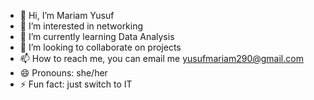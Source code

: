 - 👋 Hi, I’m Mariam Yusuf
- 👀 I’m interested in networking
- 🌱 I’m currently learning Data Analysis
- 💞️ I’m looking to collaborate on projects
- 📫 How to reach me, you can email me yusufmariam290@gmail.com
- 😄 Pronouns: she/her
- ⚡ Fun fact: just switch to IT 

<!---
Yusufm17-glitch/Yusufm17-glitch is a ✨ special ✨ repository because its `README.md` (this file) appears on your GitHub profile.
You can click the Preview link to take a look at your changes.
--->
